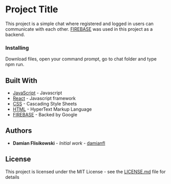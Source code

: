 # Project Title

This project is a simple chat where registered and logged in users can communicate
with each other. [FIREBASE](https://firebase.google.com/) was used in this project as a backend.

### Installing

Download files, open your command prompt, go to chat folder and type npm run.

## Built With

- [JavaScript](https://developer.mozilla.org/pl/docs/Web/JavaScript) - Javascript
- [React](https://reactjs.org/) - Javascript framework
- [CSS](https://developer.mozilla.org/pl/docs/Web/CSS) - Cascading Style Sheets
- [HTML](https://developer.mozilla.org/pl/docs/Web/HTML) - HyperText Markup Language
- [FIREBASE](https://firebase.google.com/) - Backed by Google

## Authors

- **Damian Flisikowski** - _Initial work_ - [damianfl](https://github.com/damianfl)

## License

This project is licensed under the MIT License - see the [LICENSE.md](LICENSE.md) file for details
